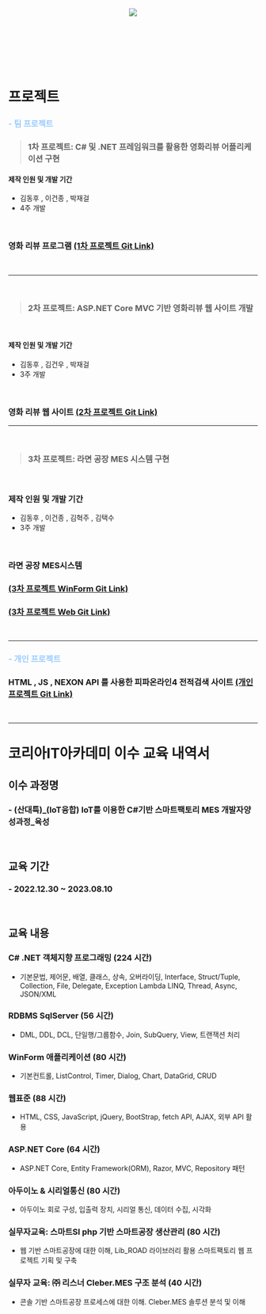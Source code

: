 <br><br><br><br><br><br>
<div align=center>
	<img src="https://capsule-render.vercel.app/api?&color=auto&customColorList=4&type=cylinder&height=180&section=header&text=Donghoo's%20Portfolio&fontSize=60" />	
</div>
<br><br><br><br><br><br>


# 프로젝트

### <span style="color: #99CCFF">- 팀 프로젝트</span>

>### **1차 프로젝트: C# 및 .NET 프레임워크를 활용한 영화리뷰 어플리케이션 구현**

#### **제작 인원 및 개발 기간**
* 김동후 , 이건종 , 박재걸 
* 4주 개발

<br> 

 ### **영화 리뷰 프로그램** [(1차 프로젝트 Git Link)](https://github.com/keemdonghoo/FirstProject) 
 <br>




---
<br>


>### **2차 프로젝트: ASP.NET Core MVC 기반 영화리뷰 웹 사이트 개발**
<br>

#### **제작 인원 및 개발 기간**
* 김동후 , 김건우 , 박재걸 
* 3주 개발

<br>

### **영화 리뷰 웹 사이트** [(2차 프로젝트 Git Link)](https://github.com/keemdonghoo/SecondProject)



---
<br>

>### **3차 프로젝트: 라면 공장 MES 시스템 구현**
<br>

### **제작 인원 및 개발 기간**
* 김동후 , 이건종 , 김혁주 , 김택수
* 3주 개발
<br>

### **라면 공장 MES시스템** 
### [(3차 프로젝트 WinForm Git Link)](https://github.com/keemdonghoo/FinalProject-WinForms) 	       
### [(3차 프로젝트 Web Git Link)](https://github.com/keemdonghoo/FinalProject-WinForms)

<br>

---


### <span style="color:#99CCFF">- 개인 프로젝트</span>
### **HTML , JS , NEXON API 를 사용한 피파온라인4 전적검색 사이트** [(개인프로젝트 Git Link)](https://github.com/keemdonghoo/miniProject)
  
<br>

---

# 코리아IT아카데미 이수 교육 내역서


## **이수 과정명**
### - (산대특)_(IoT융합) IoT를 이용한 C#기반 스마트팩토리 MES 개발자양성과정_육성
<br>

## **교육 기간**
### - 2022.12.30 ~ 2023.08.10
<br>

## **교육 내용**
### **C# .NET 객체지향 프로그래밍 (224 시간)**<br>
- 기본문법, 제어문, 배열, 클래스, 상속, 오버라이딩, Interface, Struct/Tuple, Collection, File, Delegate, Exception Lambda LINQ, Thread, Async, JSON/XML

### **RDBMS SqlServer (56 시간)**<br>
 - DML, DDL, DCL, 단일행/그룹함수, Join, SubQuery, View, 트랜잭션 처리

### **WinForm 애플리케이션 (80 시간)**<br>
- 기본컨트롤, ListControl, Timer, Dialog, Chart, DataGrid, CRUD


### **웹표준 (88 시간)**<br>
- HTML, CSS, JavaScript, jQuery, BootStrap, fetch API, AJAX, 외부 API 활용


### **ASP.NET Core (64 시간)**<br>
- ASP.NET Core, Entity Framework(ORM), Razor, MVC, Repository 패턴

### **아두이노 & 시리얼통신 (80 시간)**<br>
- 아두이노 회로 구성, 입출력 장치, 시리얼 통신, 데이터 수집, 시각화


###  **실무자교육: 스마트SI php 기반 스마트공장 생산관리  (80 시간)**<br>
- 웹 기반 스마트공장에 대한 이해, Lib_ROAD 라이브러리 활용 스마트팩토리 웹 프로젝트 기획 및 구축

### **실무자 교육: ㈜ 리스너  Cleber.MES 구조 분석  (40 시간)**<br>
- 콘솔 기반 스마트공장 프로세스에 대한 이해. Cleber.MES 솔루션 분석 및 이해

